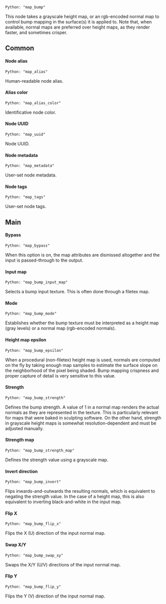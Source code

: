 `Python: "map_bump"`

This node takes a grayscale height map, or an rgb-encoded normal map to control bump mapping in the surface(s) it is applied to. Note that, when available, normal maps are preferred over height maps, as they render faster, and sometimes crisper.
## Common

#### Node alias
`Python: "map_alias"`

Human-readable node alias.

#### Alias color
`Python: "map_alias_color"`

Identificative node color.

#### Node UUID
`Python: "map_uuid"`

Node UUID.

#### Node metadata
`Python: "map_metadata"`

User-set node metadata.

#### Node tags
`Python: "map_tags"`

User-set node tags.

## Main

#### Bypass
`Python: "map_bypass"`

When this option is on, the map attributes are dismissed altogether and the input is passed-through to the output.

#### Input map
`Python: "map_bump_input_map"`

Selects a bump input texture. This is often done through a filetex map.

#### Mode
`Python: "map_bump_mode"`

Establishes whether the bump texture must be interpreted as a height map (gray levels) or a normal map (rgb-encoded normals).

#### Height map epsilon
`Python: "map_bump_epsilon"`

When a procedural (non-filetex) height map is used, normals are computed on the fly by taking enough map samples to estimate the surface slope on the neighborhood of the pixel being shaded. Bump mapping crispness and proper capture of detail is very sensitive to this value.

#### Strength
`Python: "map_bump_strength"`

Defines the bump strength. A value of 1 in a normal map renders the actual normals as they are represented in the texture. This is particularly relevant for maps that were baked in sculpting software. On the other hand, strength in grayscale height maps is somewhat resolution-dependent and must be adjusted manually.

#### Strength map
`Python: "map_bump_strength_map"`

Defines the strength value using a grayscale map.

#### Invert direction
`Python: "map_bump_invert"`

Flips inwards-and-outwards the resulting normals, which is equivalent to negating the strength value. In the case of a height map, this is also equivalent to inverting black-and-white in the input map.

#### Flip X
`Python: "map_bump_flip_x"`

Flips the X (U) direction of the input normal map.

#### Swap X/Y
`Python: "map_bump_swap_xy"`

Swaps the X/Y (U/V) directions of the input normal map.

#### Flip Y
`Python: "map_bump_flip_y"`

Flips the Y (V) direction of the input normal map.

